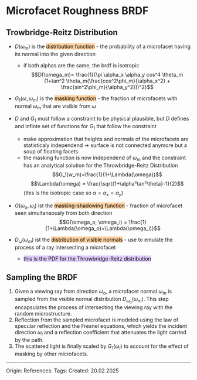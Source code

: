 # Microfacet Roughness BRDF

## Trowbridge-Reitz  Distribution

- $D(\omega_m)$ is the <mark style="background: #FFB86CA6;">distribution function</mark> - the probability of a microfacet having its normal into the given direction
	- if both alphas are the same, the brdf is isotropic
$$D(\omega_m)= \frac{1}{\pi \alpha_x \alpha_y cos^4 \theta_m (1+tan^2 \theta_m(\frac{cos^2\phi_m}{\alpha_x^2} + \frac{sin^2\phi_m}{\alpha_y^2}))^2}$$

- $G_1(\omega, \omega_m)$ is the <mark style="background: #FFB86CA6;">masking function</mark> - the fraction of microfacets with normal $\omega_m$ that are visible from $\omega$

- $D$ and $G_1$ must follow a constraint to be physical plausible, but $D$ defines and infinte set of functions for $G_1$ that follow the constraint 
	- make approximation that heights and normals of the microfacets are statisticaly independend -> surface is not connected anymore but a soup of floating facets
	- the masking function is now independend of $\omega_m$ and the constraint has an analytical solution for the Throwbridge-Reitz Distribution
$$G_1(w_m)=\frac{1}{1+\Lambda(\omega)}$$
$$\Lambda(\omega) = \frac{\sqrt{1+\alpha²tan²\theta}-1}{2}$$
(this is the isotropic case so $\alpha = \alpha_x = \alpha_y$)

- $G(\omega_o, \omega_i)$ ist the <mark style="background: #FFB86CA6;">masking-shadowing function</mark> - fraction of microfacet seen simultaneously from both direction
$$G(\omega_o, \omega_i) = \frac{1}{1+\Lambda(\omega_o)+\Lambda(\omega_i)}$$

- $D_\omega(\omega_m)$ ist the <mark style="background: #FFB86CA6;">distribution of visible normals</mark> - use to emulate the process of a ray intersecting a microfacet
	- <mark style="background: #D2B3FFA6;">this is the PDF for the Throwbridge-Reitz distribution</mark>

## Sampling the BRDF

1. Given a viewing ray from direction $\omega_o$, a microfacet normal $\omega_m$ is sampled from the visible normal distribution $D_{\omega_o}(\omega_m)$. This step encapsulates the process of intersecting the viewing ray with the random microstructure.
2. Reflection from the sampled microfacet is modeled using the law of specular reflection and the Fresnel equations, which yields the incident direction $\omega_i$ and a reflection coefficient that attenuates the light carried by the path.
3. The scattered light is finally scaled by $G_1(\omega_i)$ to account for the effect of masking by other microfacets.

---

Origin: 
References: 
Tags: 
Created: 20.02.2025

